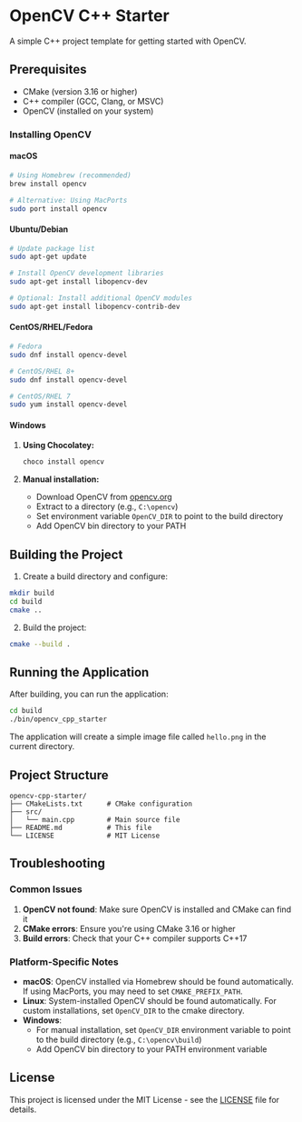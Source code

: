 # OpenCV C++ Starter

A simple C++ project template for getting started with OpenCV.

## Prerequisites

- CMake (version 3.16 or higher)
- C++ compiler (GCC, Clang, or MSVC)
- OpenCV (installed on your system)

### Installing OpenCV

#### macOS
```bash
# Using Homebrew (recommended)
brew install opencv

# Alternative: Using MacPorts
sudo port install opencv
```

#### Ubuntu/Debian
```bash
# Update package list
sudo apt-get update

# Install OpenCV development libraries
sudo apt-get install libopencv-dev

# Optional: Install additional OpenCV modules
sudo apt-get install libopencv-contrib-dev
```

#### CentOS/RHEL/Fedora
```bash
# Fedora
sudo dnf install opencv-devel

# CentOS/RHEL 8+
sudo dnf install opencv-devel

# CentOS/RHEL 7
sudo yum install opencv-devel
```

#### Windows
1. **Using Chocolatey:**
   ```bash
   choco install opencv
   ```

2. **Manual installation:**
   - Download OpenCV from [opencv.org](https://opencv.org/releases/)
   - Extract to a directory (e.g., `C:\opencv`)
   - Set environment variable `OpenCV_DIR` to point to the build directory
   - Add OpenCV bin directory to your PATH

## Building the Project

1. Create a build directory and configure:
```bash
mkdir build
cd build
cmake ..
```

2. Build the project:
```bash
cmake --build .
```

## Running the Application

After building, you can run the application:

```bash
cd build
./bin/opencv_cpp_starter
```

The application will create a simple image file called `hello.png` in the current directory.

## Project Structure

```
opencv-cpp-starter/
├── CMakeLists.txt      # CMake configuration
├── src/
│   └── main.cpp        # Main source file
├── README.md           # This file
└── LICENSE             # MIT License
```

## Troubleshooting

### Common Issues

1. **OpenCV not found**: Make sure OpenCV is installed and CMake can find it
2. **CMake errors**: Ensure you're using CMake 3.16 or higher
3. **Build errors**: Check that your C++ compiler supports C++17

### Platform-Specific Notes

- **macOS**: OpenCV installed via Homebrew should be found automatically. If using MacPorts, you may need to set `CMAKE_PREFIX_PATH`.
- **Linux**: System-installed OpenCV should be found automatically. For custom installations, set `OpenCV_DIR` to the cmake directory.
- **Windows**: 
  - For manual installation, set `OpenCV_DIR` environment variable to point to the build directory (e.g., `C:\opencv\build`)
  - Add OpenCV bin directory to your PATH environment variable

## License

This project is licensed under the MIT License - see the [LICENSE](LICENSE) file for details.
